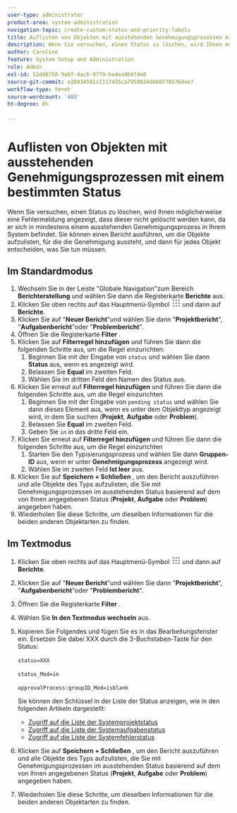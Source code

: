 ```yaml
---
user-type: administrator
product-area: system-administration
navigation-topic: create-custom-status-and-priority-labels
title: Auflisten von Objekten mit ausstehenden Genehmigungsprozessen mit einem bestimmten Status
description: Wenn Sie versuchen, einen Status zu löschen, wird Ihnen möglicherweise eine Fehlermeldung angezeigt, dass dieser nicht gelöscht werden kann, da er in ausstehenden Genehmigungsprozessen für Objekte in Ihrem System verwendet wird. Wenn Sie diese Objekte suchen und überprüfen möchten, um zu entscheiden, was Sie tun müssen, können Sie einen Bericht ausführen, der sie auflistet.
author: Caroline
feature: System Setup and Administration
role: Admin
exl-id: 52dd8750-9a6f-4ac6-9779-ba4ea9b6f4e0
source-git-commit: e20934501c2117455ca7950834d868f78576dee7
workflow-type: tm+mt
source-wordcount: '483'
ht-degree: 0%

---
```


# Auflisten von Objekten mit ausstehenden Genehmigungsprozessen mit einem bestimmten Status

Wenn Sie versuchen, einen Status zu löschen, wird Ihnen möglicherweise eine Fehlermeldung angezeigt, dass dieser nicht gelöscht werden kann, da er sich in mindestens einem ausstehenden Genehmigungsprozess in Ihrem System befindet. Sie können einen Bericht ausführen, um die Objekte aufzulisten, für die die Genehmigung aussteht, und dann für jedes Objekt entscheiden, was Sie tun müssen.

## Im Standardmodus

1. Wechseln Sie in der Leiste &quot;Globale Navigation&quot;zum Bereich **Berichterstellung** und wählen Sie dann die Registerkarte **Berichte** aus.
1. Klicken Sie oben rechts auf das Hauptmenü-Symbol ![](assets/main-menu-icon.png) und dann auf **Berichte**.
1. Klicken Sie auf &quot;**Neuer Bericht**&quot;und wählen Sie dann &quot;**Projektbericht**&quot;, &quot;**Aufgabenbericht**&quot;oder &quot;**Problembericht**&quot;.
1. Öffnen Sie die Registerkarte **Filter** .
1. Klicken Sie auf **Filterregel hinzufügen** und führen Sie dann die folgenden Schritte aus, um die Regel einzurichten:
   1. Beginnen Sie mit der Eingabe von `status` und wählen Sie dann **Status** aus, wenn es angezeigt wird.
   1. Belassen Sie **Equal** im zweiten Feld.
   1. Wählen Sie im dritten Feld den Namen des Status aus.
1. Klicken Sie erneut auf **Filterregel hinzufügen** und führen Sie dann die folgenden Schritte aus, um die Regel einzurichten
   1. Beginnen Sie mit der Eingabe von `pending status` und wählen Sie dann dieses Element aus, wenn es unter dem Objekttyp angezeigt wird, in dem Sie suchen (**Projekt**, **Aufgabe** oder **Problem**).
   1. Belassen Sie **Equal** im zweiten Feld.
   1. Geben Sie `in` in das dritte Feld ein.
1. Klicken Sie erneut auf **Filterregel hinzufügen** und führen Sie dann die folgenden Schritte aus, um die Regel einzurichten
   1. Starten Sie den Typisierungsprozess und wählen Sie dann **Gruppen-ID** aus, wenn er unter **Genehmigungsprozess** angezeigt wird.
   1. Wählen Sie im zweiten Feld **Ist leer** aus.
1. Klicken Sie auf **Speichern + Schließen** , um den Bericht auszuführen und alle Objekte des Typs aufzulisten, die Sie mit Genehmigungsprozessen im ausstehenden Status basierend auf dem von Ihnen angegebenen Status (**Projekt**, **Aufgabe** oder **Problem**) angegeben haben.
1. Wiederholen Sie diese Schritte, um dieselben Informationen für die beiden anderen Objektarten zu finden.


## Im Textmodus

1. Klicken Sie oben rechts auf das Hauptmenü-Symbol ![](assets/main-menu-icon.png) und dann auf **Berichte**.
1. Klicken Sie auf &quot;**Neuer Bericht**&quot;und wählen Sie dann &quot;**Projektbericht**&quot;, &quot;**Aufgabenbericht**&quot;oder &quot;**Problembericht**&quot;.
1. Öffnen Sie die Registerkarte **Filter** .
1. Wählen Sie **In den Textmodus wechseln** aus.
1. Kopieren Sie Folgendes und fügen Sie es in das Bearbeitungsfenster ein. Ersetzen Sie dabei XXX durch die 3-Buchstaben-Taste für den Status:

   `status=XXX`

   `status_Mod=in`

   `approvalProcess:groupID_Mod=isblank`

   Sie können den Schlüssel in der Liste der Status anzeigen, wie in den folgenden Artikeln dargestellt:
   * [Zugriff auf die Liste der Systemprojektstatus](project-statuses.md)
   * [Zugriff auf die Liste der Systemaufgabenstatus](task-statuses.md)
   * [Zugriff auf die Liste der Systemfehlerstatus](issue-statuses.md)

1. Klicken Sie auf **Speichern + Schließen** , um den Bericht auszuführen und alle Objekte des Typs aufzulisten, die Sie mit Genehmigungsprozessen im ausstehenden Status basierend auf dem von Ihnen angegebenen Status (**Projekt**, **Aufgabe** oder **Problem**) angegeben haben.
1. Wiederholen Sie diese Schritte, um dieselben Informationen für die beiden anderen Objektarten zu finden.
